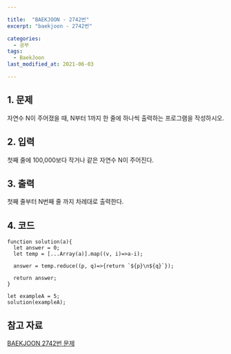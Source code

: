 ```yaml
---

title:  "BAEKJOON - 2742번"
excerpt: "baekjoon - 2742번"

categories:
  - 공부
tags:
  - BaekJoon
last_modified_at: 2021-06-03

---
```


## 1. 문제

자연수 N이 주어졌을 때, N부터 1까지 한 줄에 하나씩 출력하는 프로그램을 작성하시오.

## 2. 입력

첫째 줄에 100,000보다 작거나 같은 자연수 N이 주어진다.

## 3. 출력

첫째 줄부터 N번째 줄 까지 차례대로 출력한다.

## 4. 코드

```
function solution(a){
  let answer = 0;
  let temp = [...Array(a)].map((v, i)=>a-i);

  answer = temp.reduce((p, q)=>{return `${p}\n${q}`});

  return answer;
}

let exampleA = 5;
solution(exampleA);
```

## 참고 자료

[BAEKJOON 2742번 문제][1]

[1]: https://www.acmicpc.net/problem/2742